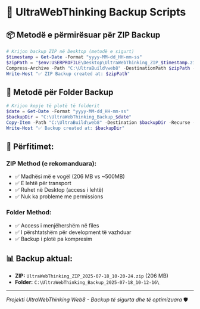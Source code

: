 # 🚀 UltraWebThinking Backup Scripts

## 📦 Metodë e përmirësuar për ZIP Backup

```powershell
# Krijon backup ZIP në Desktop (metodë e sigurt)
$timestamp = Get-Date -Format "yyyy-MM-dd_HH-mm-ss"
$zipPath = "$env:USERPROFILE\Desktop\UltraWebThinking_ZIP_$timestamp.zip"
Compress-Archive -Path "C:\UltraBuild\web8" -DestinationPath $zipPath -Force
Write-Host "✅ ZIP Backup created at: $zipPath"
```

## 📂 Metodë për Folder Backup

```powershell
# Krijon kopje të plotë të folderit
$date = Get-Date -Format "yyyy-MM-dd_HH-mm-ss"
$backupDir = "C:\UltraWebThinking_Backup_$date"
Copy-Item -Path "C:\UltraBuild\web8" -Destination $backupDir -Recurse -Force
Write-Host "✅ Backup created at: $backupDir"
```

## 🎯 Përfitimet:

### ZIP Method (e rekomanduara):
- ✅ Madhësi më e vogël (206 MB vs ~500MB)
- ✅ E lehtë për transport
- ✅ Ruhet në Desktop (access i lehtë)
- ✅ Nuk ka probleme me permissions

### Folder Method:
- ✅ Access i menjëhershëm në files
- ✅ I përshtatshëm për development të vazhduar
- ✅ Backup i plotë pa kompresim

## 📊 Backup aktual:
- **ZIP:** `UltraWebThinking_ZIP_2025-07-18_10-20-24.zip` (206 MB)
- **Folder:** `C:\UltraWebThinking_Backup_2025-07-18_10-12-16\`

---
*Projekti UltraWebThinking Web8 - Backup të sigurta dhe të optimizuara* 🛡️
